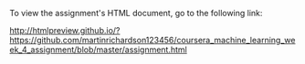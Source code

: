 
To view the assignment's HTML document, go to the following link:

http://htmlpreview.github.io/?https://github.com/martinrichardson123456/coursera_machine_learning_week_4_assignment/blob/master/assignment.html

